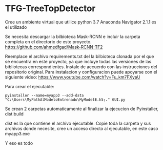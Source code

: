 # TFG-TreeTopDetector
Cree un ambiente virtual que utilice python 3.7
    Anaconda Navigator 2.1.1 es el utilizado

Se necesita descargar la bilbioteca Mask-RCNN e incluir la carpeta completa en el directorio de este proyecto.
    https://github.com/ahmedfgad/Mask-RCNN-TF2

Reemplace el archivo requirements.txt del la bilbioteca clonada por el que se encuentra en este proyecto, ya que incluye todas las versiones de las bibliotecas correspondientes. Instale de accuerdo con las instrucciones del repositorio original. Para instalacion y configuracion puede apoyarse con el siguiente video:
    https://www.youtube.com/watch?v=Fu_km7FXyaU


Para crear el ejecutable:

    pyinstaller --name=myapp3 --add-data "C:\Users\MyPathAlModeloEntrenado\MyModelE.h5;." GUI.py

Se crean 2 carpetas automaticamente al finalizar la ejecucion de Pyinstaller,
    dist
    build

dist es la que contiene el archivo ejecutable. Copie toda la carpeta y sus archivos donde necesite, cree un acceso directo al ejecutable, en este caso myapp3.exe

Y eso es todo

